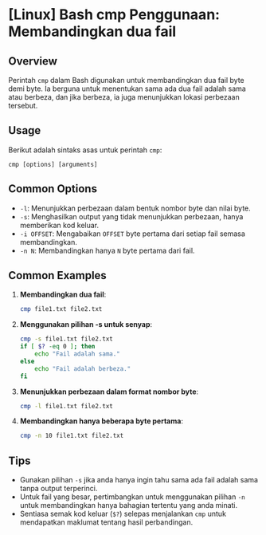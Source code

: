 # [Linux] Bash cmp Penggunaan: Membandingkan dua fail

## Overview
Perintah `cmp` dalam Bash digunakan untuk membandingkan dua fail byte demi byte. Ia berguna untuk menentukan sama ada dua fail adalah sama atau berbeza, dan jika berbeza, ia juga menunjukkan lokasi perbezaan tersebut.

## Usage
Berikut adalah sintaks asas untuk perintah `cmp`:

```
cmp [options] [arguments]
```

## Common Options
- `-l`: Menunjukkan perbezaan dalam bentuk nombor byte dan nilai byte.
- `-s`: Menghasilkan output yang tidak menunjukkan perbezaan, hanya memberikan kod keluar.
- `-i OFFSET`: Mengabaikan `OFFSET` byte pertama dari setiap fail semasa membandingkan.
- `-n N`: Membandingkan hanya `N` byte pertama dari fail.

## Common Examples

1. **Membandingkan dua fail**:
   ```bash
   cmp file1.txt file2.txt
   ```

2. **Menggunakan pilihan -s untuk senyap**:
   ```bash
   cmp -s file1.txt file2.txt
   if [ $? -eq 0 ]; then
       echo "Fail adalah sama."
   else
       echo "Fail adalah berbeza."
   fi
   ```

3. **Menunjukkan perbezaan dalam format nombor byte**:
   ```bash
   cmp -l file1.txt file2.txt
   ```

4. **Membandingkan hanya beberapa byte pertama**:
   ```bash
   cmp -n 10 file1.txt file2.txt
   ```

## Tips
- Gunakan pilihan `-s` jika anda hanya ingin tahu sama ada fail adalah sama tanpa output terperinci.
- Untuk fail yang besar, pertimbangkan untuk menggunakan pilihan `-n` untuk membandingkan hanya bahagian tertentu yang anda minati.
- Sentiasa semak kod keluar (`$?`) selepas menjalankan `cmp` untuk mendapatkan maklumat tentang hasil perbandingan.